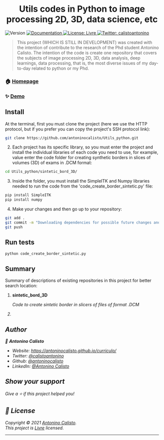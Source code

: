 <h1 align="center">Utils codes in Python to image processing 2D, 3D, data science, etc</h1>
<p>
  <img alt="Version" src="https://img.shields.io/badge/version-Primeira versão-blue.svg?cacheSeconds=2592000" />
  <a href="https://github.com/antoninocalisto/Utils_python#readme" target="_blank">
    <img alt="Documentation" src="https://img.shields.io/badge/documentation-yes-brightgreen.svg" />
  </a>
  <a href="Livre" target="_blank">
    <img alt="License: Livre" src="https://img.shields.io/badge/License-Livre-yellow.svg" />
  </a>
  <a href="https://twitter.com/calistoantonino" target="_blank">
    <img alt="Twitter: calistoantonino" src="https://img.shields.io/twitter/follow/calistoantonino.svg?style=social" />
  </a>
</p>

> This project (WHICH IS STILL IN DEVELOPMENT) was created with the intention of contribute to the research of the Phd student Antonino Calisto. The intention of the code is create one repository that covers the subjects of image processing 2D, 3D, data analysis, deep learnings, data processing, that is, the most diverse issues of my day-to-day related to python or my Phd. 

### 🏠 [Homepage](https://antoninocalisto.github.io/Utils_python)

### ✨ [Demo](https://github.com/antoninocalisto/Utils_python)

## Install



At the terminal, first you must clone the project (here we use the HTTP protocol, but if you prefer you can copy the project's SSH protocol link): 

```sh
git clone https://github.com/antoninocalisto/Utils_python.git
```

2. Each project has its specific library, so you must enter the project and install the individual libraries of each code you need to use, for example, value enter the code folder for creating synthetic borders in slices of volumes (3D) of exams in .DCM format:

```sh
cd Utils_python/sintetic_bord_3D/
```

3. Inside the folder, you must install the SimpleITK and Numpy libraries needed to run the code from the 'code_create_border_sintetic.py' file:
```sh
pip install SimpleITK
pip install numpy
```

4. Make your changes and then go up to your repository:
```sh
git add .
git commit -m "Downloading dependencies for possible future changes and configuring for my information"
git push
```

## Run tests
```sh
python code_create_border_sintetic.py
```

## Summary
Summary of descriptions of existing repositories in this project for better search location:

1. **sintetic_bord_3D** 
    <p> <i>Code to create sintetic border in slicers of files of format .DCM<i></p>

2. 

## Author

👤 **Antonino Calisto**

* Website: https://antoninocalisto.github.io/curriculo/
* Twitter: [@calistoantonino](https://twitter.com/calistoantonino)
* Github: [@antoninocalisto](https://github.com/antoninocalisto)
* LinkedIn: [@Antonino Calisto](https://linkedin.com/in/antonino-calisto-08991270/)

## Show your support

Give a ⭐️ if this project helped you!

## 📝 License

Copyright © 2021 [Antonino Calisto](https://github.com/antoninocalisto).<br />
This project is [Livre](Livre) licensed.

***
